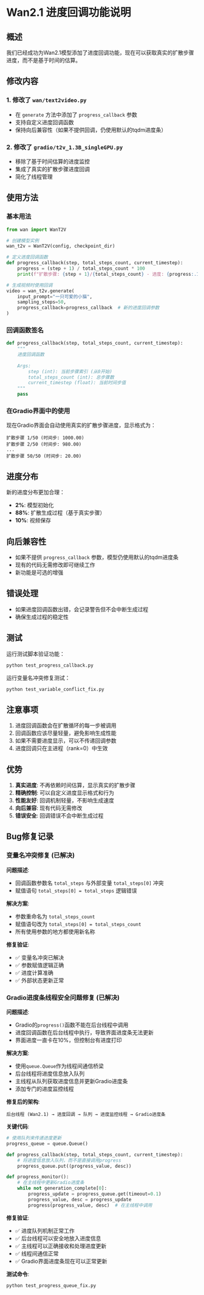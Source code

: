 # Wan2.1 进度回调功能说明

## 概述

我们已经成功为Wan2.1模型添加了进度回调功能，现在可以获取真实的扩散步骤进度，而不是基于时间的估算。

## 修改内容

### 1. 修改了 `wan/text2video.py`

- 在 `generate` 方法中添加了 `progress_callback` 参数
- 支持自定义进度回调函数
- 保持向后兼容性（如果不提供回调，仍使用默认的tqdm进度条）

### 2. 修改了 `gradio/t2v_1.3B_singleGPU.py`

- 移除了基于时间估算的进度监控
- 集成了真实的扩散步骤进度回调
- 简化了线程管理

## 使用方法

### 基本用法

```python
from wan import WanT2V

# 创建模型实例
wan_t2v = WanT2V(config, checkpoint_dir)

# 定义进度回调函数
def progress_callback(step, total_steps_count, current_timestep):
    progress = (step + 1) / total_steps_count * 100
    print(f"扩散步骤: {step + 1}/{total_steps_count} - 进度: {progress:.1f}%")

# 生成视频时使用回调
video = wan_t2v.generate(
    input_prompt="一只可爱的小猫",
    sampling_steps=50,
    progress_callback=progress_callback  # 新的进度回调参数
)
```

### 回调函数签名

```python
def progress_callback(step, total_steps_count, current_timestep):
    """
    进度回调函数
    
    Args:
        step (int): 当前步骤索引 (从0开始)
        total_steps_count (int): 总步骤数
        current_timestep (float): 当前时间步值
    """
    pass
```

### 在Gradio界面中的使用

现在Gradio界面会自动使用真实的扩散步骤进度，显示格式为：
```
扩散步骤 1/50 (时间步: 1000.00)
扩散步骤 2/50 (时间步: 980.00)
...
扩散步骤 50/50 (时间步: 20.00)
```

## 进度分布

新的进度分布更加合理：
- **2%**: 模型初始化
- **88%**: 扩散生成过程（基于真实步骤）
- **10%**: 视频保存

## 向后兼容性

- 如果不提供 `progress_callback` 参数，模型仍使用默认的tqdm进度条
- 现有的代码无需修改即可继续工作
- 新功能是可选的增强

## 错误处理

- 如果进度回调函数出错，会记录警告但不会中断生成过程
- 确保生成过程的稳定性

## 测试

运行测试脚本验证功能：
```bash
python test_progress_callback.py
```

运行变量名冲突修复测试：
```bash
python test_variable_conflict_fix.py
```

## 注意事项

1. 进度回调函数会在扩散循环的每一步被调用
2. 回调函数应该尽量轻量，避免影响生成性能
3. 如果不需要进度显示，可以不传递回调参数
4. 进度回调只在主进程（rank=0）中生效

## 优势

1. **真实进度**: 不再依赖时间估算，显示真实的扩散步骤
2. **精确控制**: 可以自定义进度显示格式和行为
3. **性能友好**: 回调机制轻量，不影响生成速度
4. **向后兼容**: 现有代码无需修改
5. **错误安全**: 回调错误不会中断生成过程

## Bug修复记录

### 变量名冲突修复 (已解决)

**问题描述**:
- 回调函数参数名 `total_steps` 与外部变量 `total_steps[0]` 冲突
- 赋值语句 `total_steps[0] = total_steps` 逻辑错误

**解决方案**:
- 参数重命名为 `total_steps_count`
- 赋值语句改为 `total_steps[0] = total_steps_count`
- 所有使用参数的地方都使用新名称

**修复验证**:
- ✅ 变量名冲突已解决
- ✅ 参数赋值逻辑正确
- ✅ 进度计算准确
- ✅ 外部状态更新正常

### Gradio进度条线程安全问题修复 (已解决)

**问题描述**:
- Gradio的`progress()`函数不能在后台线程中调用
- 进度回调函数在后台线程中执行，导致界面进度条无法更新
- 界面进度一直卡在10%，但控制台有进度打印

**解决方案**:
- 使用`queue.Queue`作为线程间通信桥梁
- 后台线程将进度信息放入队列
- 主线程从队列获取进度信息并更新Gradio进度条
- 添加专门的进度监控线程

**修复后的架构**:
```
后台线程 (Wan2.1) → 进度回调 → 队列 → 进度监控线程 → Gradio进度条
```

**关键代码**:
```python
# 使用队列来传递进度更新
progress_queue = queue.Queue()

def progress_callback(step, total_steps_count, current_timestep):
    # 将进度信息放入队列，而不是直接调用progress
    progress_queue.put((progress_value, desc))

def progress_monitor():
    # 在主线程中更新Gradio进度条
    while not generation_complete[0]:
        progress_update = progress_queue.get(timeout=0.1)
        progress_value, desc = progress_update
        progress(progress_value, desc)  # 在主线程中调用
```

**修复验证**:
- ✅ 进度队列机制正常工作
- ✅ 后台线程可以安全地放入进度信息
- ✅ 主线程可以正确接收和处理进度更新
- ✅ 线程间通信正常
- ✅ Gradio界面进度条现在可以正常更新

**测试命令**:
```bash
python test_progress_queue_fix.py
```
